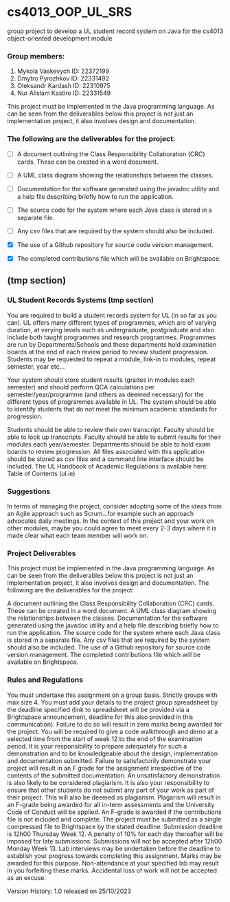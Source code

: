# cs4013_OOP_UL_SRS
group project to develop a UL student record system on Java for the cs4013 object-oriented development module


### Group members:
1. Mykola Vaskevych    ID: 22372199
2. Dmytro Pyrozhkov    ID: 22331492
3. Oleksandr Kardash   ID: 22310975
4. Nur Alislam Kastiro ID: 22331549


This project must be implemented in the Java programming language. As can be seen
from the deliverables below this project is not just an implementation project, it also
involves design and documentation. 


### The following are the deliverables for the project:

- [ ] A document outlining the Class Responsibility Collaboration (CRC) cards. These
can be created in a word document.
- [ ] A UML class diagram showing the relationships between the classes.
- [ ] Documentation for the software generated using the javadoc utility and a help file
describing briefly how to run the application.
- [ ] The source code for the system where each Java class is stored in a separate file.
- [ ] Any csv files that are required by the system should also be included.
- [x] The use of a Github repository for source code version management.
- [x] The completed contributions file which will be available on Brightspace.


## (tmp section)
### UL Student Records Systems (tmp section)
You are required to build a student records system for UL (in so far as you can). UL
offers many different types of programmes, which are of varying duration, at varying
levels such as undergraduate, postgraduate and also include both taught programmes and
research programmes. Programmes are run by Departments/Schools and these
departments hold examination boards at the end of each review period to review student
progression. Students may be requested to repeat a module, link-in to modules, repeat
semester, year etc…

Your system should store student results (grades in modules each semester) and should
perform QCA calculations per semester/year/programme (and others as deemed
necessary) for the different types of programmes available in UL. The system should be
able to identify students that do not meet the minimum academic standards for
progression.

Students should be able to review their own transcript. Faculty should be able to look up
transcripts. Faculty should be able to submit results for their modules each year/semester.
Departments should be able to hold exam boards to review progression.
All files associated with this application should be stored as csv files and a command line
interface should be included.
The UL Handbook of Academic Regulations is available here:
Table of Contents (ul.ie)

### Suggestions

In terms of managing the project, consider adopting some of the ideas from an
Agile approach such as Scrum…for example such an approach advocates daily
meetings. In the context of this project and your work on other modules, maybe
you could agree to meet every 2-3 days where it is made clear what each team
member will work on.

### Project Deliverables
This project must be implemented in the Java programming language. As can be seen
from the deliverables below this project is not just an implementation project, it also
involves design and documentation.
The following are the deliverables for the project:

 A document outlining the Class Responsibility Collaboration (CRC) cards. These
can be created in a word document.
 A UML class diagram showing the relationships between the classes.
 Documentation for the software generated using the javadoc utility and a help file
describing briefly how to run the application.
 The source code for the system where each Java class is stored in a separate file.
Any csv files that are required by the system should also be included.
 The use of a Github repository for source code version management.
 The completed contributions file which will be available on Brightspace.
 
### Rules and Regulations
 You must undertake this assignment on a group basis. Strictly groups with max
size 4.
 You must add your details to the project group spreadsheet by the deadline
specified (link to spreadsheet will be provided via a Brightspace announcement,
deadline for this also provided in this communication). Failure to do so will result
in zero marks being awarded for the project.
 You will be required to give a code walkthrough and demo at a selected time from
the start of week 12 to the end of the examination period. It is your responsibility
to prepare adequately for such a demonstration and to be knowledgeable about the
design, implementation and documentation submitted. Failure to satisfactorily
demonstrate your project will result in an F grade for the assignment irrespective
of the contents of the submitted documentation. An unsatisfactory demonstration
is also likely to be considered plagiarism. It is also your responsibility to ensure
that other students do not submit any part of your work as part of their project.
This will also be deemed as plagiarism. Plagarism will result in an F-grade being
awarded for all in-term assessments and the University Code of Conduct will be
applied.
 An F-grade is awarded if the contributions file is not included and complete.
 The project must be submitted as a single compressed file to Brightspace by the
stated deadline. Submission deadline is 12h00 Thursday Week 12. A penalty of
10% for each day thereafter will be imposed for late submissions. Submissions
will not be accepted after 12h00 Monday Week 13.
 Lab interviews may be undertaken before the deadline to establish your progress
towards completing this assignment. Marks may be awarded for this purpose.
Non-attendance at your specified lab may result in you forfeiting these marks.
 Accidental loss of work will not be accepted as an excuse. 

 Version History:
1.0 released on 25/10/2023 
